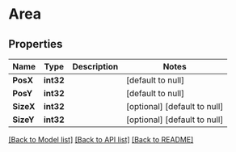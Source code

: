 # Area

## Properties
Name | Type | Description | Notes
------------ | ------------- | ------------- | -------------
**PosX** | **int32** |  | [default to null]
**PosY** | **int32** |  | [default to null]
**SizeX** | **int32** |  | [optional] [default to null]
**SizeY** | **int32** |  | [optional] [default to null]

[[Back to Model list]](../README.md#documentation-for-models) [[Back to API list]](../README.md#documentation-for-api-endpoints) [[Back to README]](../README.md)


